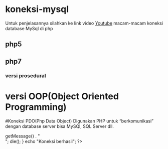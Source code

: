 # koneksi-mysql
Untuk penjelasannya silahkan ke link video [Youtube](https://www.youtube.com/watch?v=GYCvakl-BP0)
macam-macam koneksi database MySql di php
## php5
<?php
  mysql_connect('localhost','root','');
  $con = mysql_select_db('nama_database');
  if($con){
    echo"Koneksi mysql";
  }
 ?>
## php7
 ### versi prosedural
<?php
  $db=mysqli_connect("localhost","root","");
  $con = mysqli_select_db($db,"nama_database");
  if($con){
    echo"koneksi mysqli";
  }
 ?>
# versi OOP(Object Oriented Programming)
 <?php
  $db=new mysqli("localhost","root","","dbgenerasimadani");
  if($db){
    echo"koneksi new mysqli";
  }
 ?>
#Koneksi PDO(Php Data Object)
Digunakan PHP untuk “berkomunikasi” dengan database server bisa MySQl, SQL Server dll.
<?php
try {
  $host = new PDO('mysql:host=localhost;dbname=nama_database', "root", "");
}
catch (PDOException $e) {
  echo "Koneksi bermasalah: " . $e->getMessage() . "<br/>";
  die();
}
echo "Koneksi berhasil";
?>
